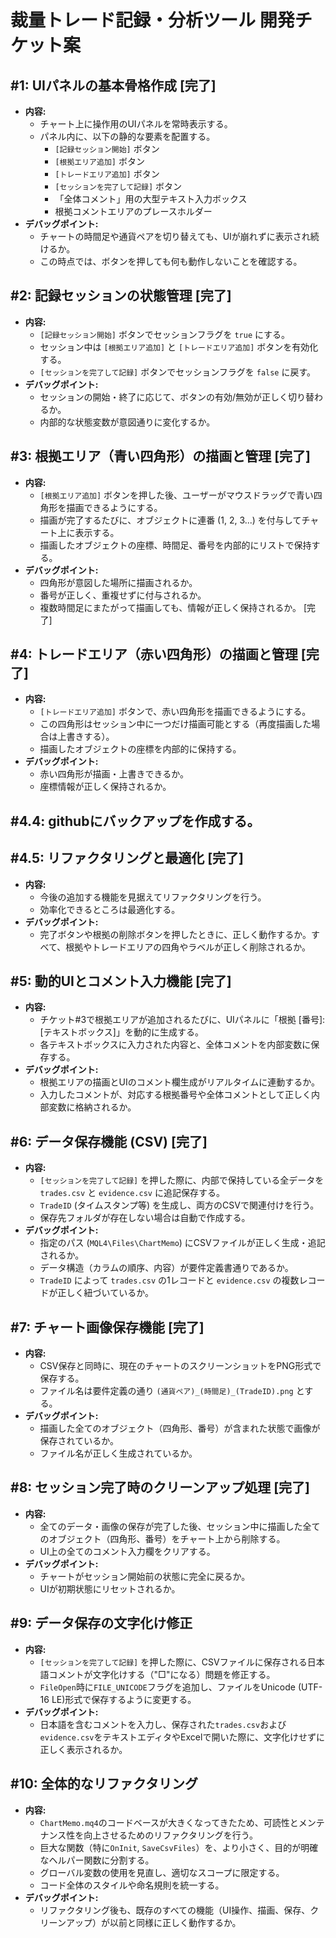 # 裁量トレード記録・分析ツール 開発チケット案

## #1: UIパネルの基本骨格作成 [完了]
- **内容:**
    - チャート上に操作用のUIパネルを常時表示する。
    - パネル内に、以下の静的な要素を配置する。
        - `[記録セッション開始]` ボタン
        - `[根拠エリア追加]` ボタン
        - `[トレードエリア追加]` ボタン
        - `[セッションを完了して記録]` ボタン
        - 「全体コメント」用の大型テキスト入力ボックス
        - 根拠コメントエリアのプレースホルダー
- **デバッグポイント:**
    - チャートの時間足や通貨ペアを切り替えても、UIが崩れずに表示され続けるか。
    - この時点では、ボタンを押しても何も動作しないことを確認する。

## #2: 記録セッションの状態管理 [完了]
- **内容:**
    - `[記録セッション開始]` ボタンでセッションフラグを `true` にする。
    - セッション中は `[根拠エリア追加]` と `[トレードエリア追加]` ボタンを有効化する。
    - `[セッションを完了して記録]` ボタンでセッションフラグを `false` に戻す。
- **デバッグポイント:**
    - セッションの開始・終了に応じて、ボタンの有効/無効が正しく切り替わるか。
    - 内部的な状態変数が意図通りに変化するか。

## #3: 根拠エリア（青い四角形）の描画と管理 [完了]
- **内容:**
    - `[根拠エリア追加]` ボタンを押した後、ユーザーがマウスドラッグで青い四角形を描画できるようにする。
    - 描画が完了するたびに、オブジェクトに連番 (1, 2, 3...) を付与してチャート上に表示する。
    - 描画したオブジェクトの座標、時間足、番号を内部的にリストで保持する。
- **デバッグポイント:**
    - 四角形が意図した場所に描画されるか。
    - 番号が正しく、重複せずに付与されるか。
    - 複数時間足にまたがって描画しても、情報が正しく保持されるか。 [完了]


## #4: トレードエリア（赤い四角形）の描画と管理 [完了]
- **内容:**
    - `[トレードエリア追加]` ボタンで、赤い四角形を描画できるようにする。
    - この四角形はセッション中に一つだけ描画可能とする（再度描画した場合は上書きする）。
    - 描画したオブジェクトの座標を内部的に保持する。
- **デバッグポイント:**
    - 赤い四角形が描画・上書きできるか。
    - 座標情報が正しく保持されるか。

## #4.4: githubにバックアップを作成する。

## #4.5: リファクタリングと最適化 [完了]
- **内容:**
    - 今後の追加する機能を見据えてリファクタリングを行う。
    - 効率化できるところは最適化する。
- **デバッグポイント:**
    - 完了ボタンや根拠の削除ボタンを押したときに、正しく動作するか。すべて、根拠やトレードエリアの四角やラベルが正しく削除されるか。

## #5: 動的UIとコメント入力機能 [完了]
- **内容:**
    - チケット#3で根拠エリアが追加されるたびに、UIパネルに「根拠 [番号]: [テキストボックス]」を動的に生成する。
    - 各テキストボックスに入力された内容と、全体コメントを内部変数に保存する。
- **デバッグポイント:**
    - 根拠エリアの描画とUIのコメント欄生成がリアルタイムに連動するか。
    - 入力したコメントが、対応する根拠番号や全体コメントとして正しく内部変数に格納されるか。

## #6: データ保存機能 (CSV) [完了]
- **内容:**
    - `[セッションを完了して記録]` を押した際に、内部で保持している全データを `trades.csv` と `evidence.csv` に追記保存する。
    - `TradeID` (タイムスタンプ等) を生成し、両方のCSVで関連付けを行う。
    - 保存先フォルダが存在しない場合は自動で作成する。
- **デバッグポイント:**
    - 指定のパス (`MQL4\Files\ChartMemo`) にCSVファイルが正しく生成・追記されるか。
    - データ構造（カラムの順序、内容）が要件定義書通りであるか。
    - `TradeID` によって `trades.csv` の1レコードと `evidence.csv` の複数レコードが正しく紐づいているか。


## #7: チャート画像保存機能 [完了]
- **内容:**
    - CSV保存と同時に、現在のチャートのスクリーンショットをPNG形式で保存する。
    - ファイル名は要件定義の通り `(通貨ペア)_(時間足)_(TradeID).png` とする。
- **デバッグポイント:**
    - 描画した全てのオブジェクト（四角形、番号）が含まれた状態で画像が保存されているか。
    - ファイル名が正しく生成されているか。

## #8: セッション完了時のクリーンアップ処理 [完了]
- **内容:**
    - 全てのデータ・画像の保存が完了した後、セッション中に描画した全てのオブジェクト（四角形、番号）をチャート上から削除する。
    - UI上の全てのコメント入力欄をクリアする。
- **デバッグポイント:**
    - チャートがセッション開始前の状態に完全に戻るか。
    - UIが初期状態にリセットされるか。

## #9: データ保存の文字化け修正
- **内容:**
    - `[セッションを完了して記録]` を押した際に、CSVファイルに保存される日本語コメントが文字化けする（"□"になる）問題を修正する。
    - `FileOpen`時に`FILE_UNICODE`フラグを追加し、ファイルをUnicode (UTF-16 LE)形式で保存するように変更する。
- **デバッグポイント:**
    - 日本語を含むコメントを入力し、保存された`trades.csv`および`evidence.csv`をテキストエディタやExcelで開いた際に、文字化けせずに正しく表示されるか。

## #10: 全体的なリファクタリング
- **内容:**
    - `ChartMemo.mq4`のコードベースが大きくなってきたため、可読性とメンテナンス性を向上させるためのリファクタリングを行う。
    - 巨大な関数（特に`OnInit`, `SaveCsvFiles`）を、より小さく、目的が明確なヘルパー関数に分割する。
    - グローバル変数の使用を見直し、適切なスコープに限定する。
    - コード全体のスタイルや命名規則を統一する。
- **デバッグポイント:**
    - リファクタリング後も、既存のすべての機能（UI操作、描画、保存、クリーンアップ）が以前と同様に正しく動作するか。
